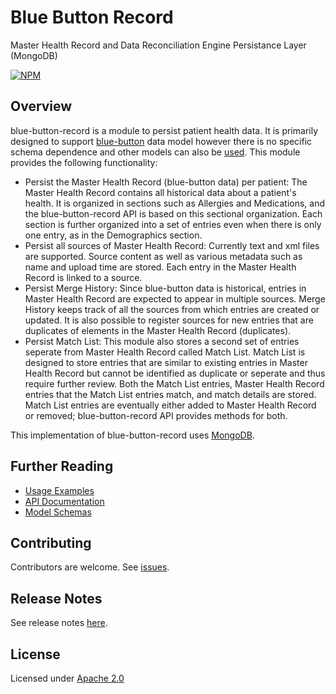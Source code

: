 Blue Button Record
======================

Master Health Record and Data Reconciliation Engine Persistance Layer (MongoDB)

[![NPM](https://nodei.co/npm/@amida-tech/blue-button-record.png)](https://nodei.co/npm/@amida-tech/blue-button-record/)

## Overview

blue-button-record is a module to persist patient health data.  It is primarily designed to support [blue-button](https://github.com/amida-tech/blue-button) data model however there is no specific schema dependence and other models can also be [used](./API.md#connectdatabaseserver-options-callback).  This module provides the following functionality:

- Persist the Master Health Record (blue-button data) per patient:  The Master Health Record contains all historical data about a patient's health.  It is organized in sections such as Allergies and Medications, and the blue-button-record API is based on this sectional organization.  Each section is further organized into a set of entries even when there is only one entry, as in the Demographics section.
- Persist all sources of Master Health Record:  Currently text and xml files are supported.  Source content as well as various metadata such as name and upload time are stored.  Each entry in the Master Health Record is linked to a source.    
- Persist Merge History:  Since blue-button data is historical, entries in Master Health Record are expected to appear in multiple sources.  Merge History keeps track of all the sources from which entries are created or updated. It is also possible to register sources for new entries that are duplicates of elements in the Master Health Record (duplicates). 
- Persist Match List:  This module also stores a second set of entries seperate from Master Health Record called Match List.  Match List is designed to store entries that are similar to existing entries in Master Health Record but cannot be identified as duplicate or seperate and thus require further review.  Both the Match List entries, Master Health Record entries that the Match List entries match, and match details are stored.  Match List entries are eventually either added to Master Health Record or removed; blue-button-record API provides methods for both.

This implementation of blue-button-record uses [MongoDB](https://www.mongodb.com).

## Further Reading

* [Usage Examples](./USAGE.md)
* [API Documentation](./API.md)
* [Model Schemas](./SCHEMA.md)

## Contributing

Contributors are welcome. See [issues](https://github.com/amida-tech/blue-button-record/issues).

## Release Notes

See release notes [here](./RELEASENOTES.md).

## License

Licensed under [Apache 2.0](./LICENSE)